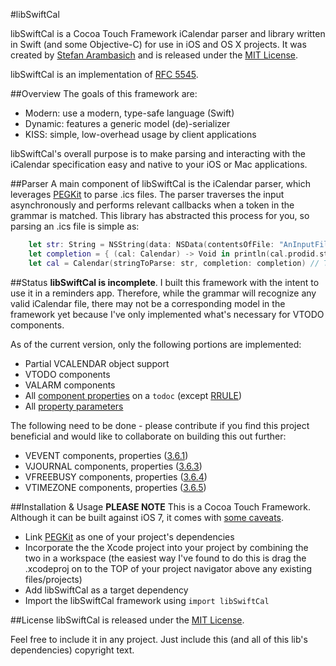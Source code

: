 #libSwiftCal

libSwiftCal is a Cocoa Touch Framework iCalendar parser and library written in Swift (and some Objective-C) for use in iOS and OS X projects. It was created by [Stefan Arambasich](mailto:ArtisOracle@gmail.com) and is released under the [MIT License](http://opensource.org/licenses/MIT).

libSwiftCal is an implementation of [RFC 5545](https://tools.ietf.org/html/rfc5545#section-3.8.6.2).

##Overview
The goals of this framework are:

- Modern: use a modern, type-safe language (Swift)
- Dynamic: features a generic model (de)-serializer
- KISS: simple, low-overhead usage by client applications

libSwiftCal's overall purpose is to make parsing and interacting with the iCalendar specification easy and native to your iOS or Mac applications.

##Parser
A main component of libSwiftCal is the iCalendar parser, which leverages [PEGKit](https://github.com/itod/pegkit) to parse .ics files. The parser traverses the input asynchronously and performs relevant callbacks when a token in the grammar is matched. This library has abstracted this process for you, so parsing an .ics file is simple as:

```swift
    let str: String = NSString(data: NSData(contentsOfFile: "AnInputFile.ics")!, encoding: NSUTF8StringEncoding)!
    let completion = { (cal: Calendar) -> Void in println(cal.prodid.stringValue) }
    let cal = Calendar(stringToParse: str, completion: completion) // The closure's parameter returns the parsed calendar

```

##Status
**libSwiftCal is incomplete**. I built this framework with the intent to use it in a reminders app. Therefore, while the grammar will recognize any valid iCalendar file, there may not be a corresponding model in the framework yet because I've only implemented what's necessary for VTODO components.

As of the current version, only the following portions are implemented:

- Partial VCALENDAR object support
- VTODO components
- VALARM components
- All [component properties](https://tools.ietf.org/html/rfc5545#section-3.6.2) on a `todoc` (except [RRULE](https://tools.ietf.org/html/rfc5545#section-3.8.5.3))
- All [property parameters](https://tools.ietf.org/html/rfc5545#section-3.2)

The following need to be done - please contribute if you find this project beneficial and would like to collaborate on building this out further:
- VEVENT components, properties ([3.6.1](https://tools.ietf.org/html/rfc5545#section-3.6.1))
- VJOURNAL components, properties ([3.6.3](https://tools.ietf.org/html/rfc5545#section-3.6.3))
- VFREEBUSY components, properties ([3.6.4](https://tools.ietf.org/html/rfc5545#section-3.6.4))
- VTIMEZONE components, properties ([3.6.5](https://tools.ietf.org/html/rfc5545#section-3.6.5))


##Installation & Usage
**PLEASE NOTE** This is a Cocoa Touch Framework. Although it can be built against iOS 7, it comes with [some caveats](https://developer.apple.com/library/ios/documentation/General/Conceptual/ExtensibilityPG/ExtensionScenarios.html).

- Link [PEGKit](https://github.com/itod/pegkit) as one of your project's dependencies 
- Incorporate the the Xcode project into your project by combining the two in a workspace (the easiest way I've found to do this is drag the .xcodeproj on to the TOP of your project navigator above any existing files/projects)
- Add libSwiftCal as a target dependency
- Import the libSwiftCal framework using `import libSwiftCal`

##License
libSwiftCal is released under the [MIT License](http://opensource.org/licenses/MIT).

Feel free to include it in any project. Just include this (and all of this lib's dependencies) copyright text.